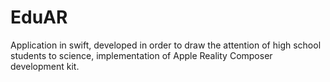 # EduAR
Application in swift, developed in order to draw the attention of high school students to science, implementation of Apple Reality Composer development kit.
